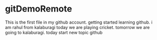 # gitDemoRemote
This is the first file in my github account.
getting started learning github.
i am rahul from kalaburagi
today we are playing cricket.
tomorrow we are going to kalaburagi.
today start new topic github

